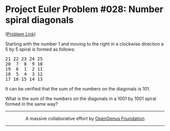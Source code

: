 # Project Euler Problem #028: Number spiral diagonals

([Problem Link](https://projecteuler.net/problem=28))

Starting with the number 1 and moving to the right in a clockwise direction a 5 by 5 spiral is formed as follows:

<p align="center">
<pre>
21 22 23 24 25
20  7  8  9 10
19  6  1  2 11
18  5  4  3 12
17 16 15 14 13
</pre>
</p>

It can be verified that the sum of the numbers on the diagonals is 101.

What is the sum of the numbers on the diagonals in a 1001 by 1001 spiral formed in the same way?

---

<p align="center">
	A massive collaborative effort by <a href="https://github.com/OpenGenus/cosmos">OpenGenus Foundation</a> 
</p>

---
